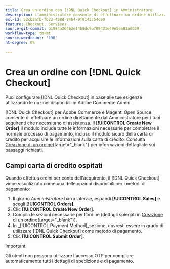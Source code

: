 ```yaml
---
title: Crea un ordine con [!DNL Quick Checkout] in Amministratore
description: L’amministratore consente di effettuare un ordine utilizzando [!DNL Quick Checkout] direttamente dall’amministratore da un commerciante per i suoi clienti che hanno bisogno di assistenza.
exl-id: 52cb8afb-fb23-468d-94b4-9f9142c54ce0
feature: Checkout, Services
source-git-commit: b1984a26463e14b8dc9a789421e49e5ea81ad039
workflow-type: tm+mt
source-wordcount: '190'
ht-degree: 0%

---
```


# Crea un ordine con [!DNL Quick Checkout]

Puoi configurare [!DNL Quick Checkout] in base alle tue esigenze utilizzando le opzioni disponibili in Adobe Commerce Admin.

[!DNL Quick Checkout] per Adobe Commerce e Magenti Open Source consente di effettuare un ordine direttamente dall’Amministratore per i tuoi acquirenti che necessitano di assistenza. Il **[!UICONTROL Create New Order]** Il modulo include tutte le informazioni necessarie per completare il normale processo di pagamento, incluso il modulo sicuro della carta di credito per acquisire le informazioni sulla carta di credito. Consulta [Creazione di un ordine](https://docs.magento.com/user-guide/customers/customer-account-create-order.html){target="_blank"} per informazioni dettagliate sui passaggi richiesti.

## Campi carta di credito ospitati

Quando effettua ordini per conto dell&#39;acquirente, il [!DNL Quick Checkout] viene visualizzato come una delle opzioni disponibili per i metodi di pagamento:

1. Il giorno _Amministratore_ barra laterale, espandi **[!UICONTROL Sales]** e scegli **[!UICONTROL Orders]**.
1. Clic **[!UICONTROL Create New Order]**.
1. Compila le sezioni necessarie per l’ordine (dettagli spiegati in [Creazione di un ordine](https://docs.magento.com/user-guide/customers/customer-account-create-order.html){target="_blank"}).
1. In _[!UICONTROL Payment Method]_sezione, dovresti essere in grado di utilizzare [!DNL Quick Checkout] come metodo di pagamento.
1. Clic **[!UICONTROL Submit Order]**.

>[!IMPORTANT]
>
> Gli utenti non possono utilizzare l&#39;accesso OTP per compilare automaticamente tutti i dettagli di spedizione e di pagamento.
